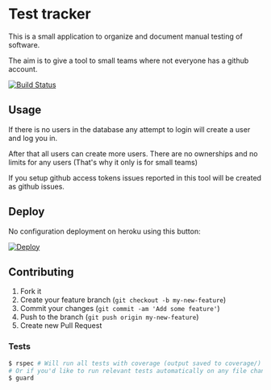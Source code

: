 # Test tracker

This is a small application to organize and document manual testing of software.

The aim is to give a tool to small teams where not everyone has a github account.

[![Build Status](https://travis-ci.org/Albin-trialbee/TestingTracker.png?branch=master)](https://travis-ci.org/Albin-trialbee/TestingTracker)

## Usage

If there is no users in the database any attempt to login will create a user and log you in.

After that all users can create more users. There are no ownerships and no limits for any users (That's why it only is for small teams)

If you setup github access tokens issues reported in this tool will be created as github issues.

## Deploy

No configuration deployment on heroku using this button:

[![Deploy](https://www.herokucdn.com/deploy/button.png)](https://heroku.com/deploy?template=https://github.com/Albin-trialbee/TestingTracker)

## Contributing

1. Fork it
2. Create your feature branch (`git checkout -b my-new-feature`)
3. Commit your changes (`git commit -am 'Add some feature'`)
4. Push to the branch (`git push origin my-new-feature`)
5. Create new Pull Request

### Tests

```bash
$ rspec # Will run all tests with coverage (output saved to coverage/)
# Or if you'd like to run relevant tests automatically on any file change
$ guard
```

